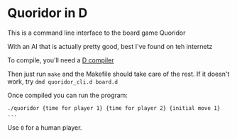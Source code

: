 Quoridor in D
=============

This is a command line interface to the board game Quoridor

With an AI that is actually pretty good, best I've found on teh internetz

To compile, you'll need a [D compiler](http://dlang.org/download.html)

Then just run ```make``` and the Makefile should take care of the rest. If it doesn't work, try ```dmd quoridor_cli.d board.d```

Once compiled you can run the program:

```./quoridor {time for player 1} {time for player 2} {initial move 1} ...```

Use ```0``` for a human player.

